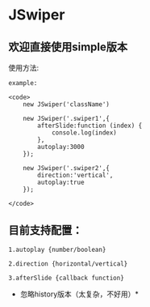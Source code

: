 # JSwiper

欢迎直接使用simple版本
------------
使用方法:

    example:

    <code>
        new JSwiper('className')
        
        new JSwiper('.swiper1',{
            afterSlide:function (index) {
                console.log(index)
            },
            autoplay:3000
        });

        new JSwiper('.swiper2',{
            direction:'vertical',
            autoplay:true
        });

    </code>    
    

目前支持配置：
----------
    1.autoplay {number/boolean}

    2.direction {horizontal/vertical}

    3.afterSlide {callback function}

* 忽略history版本（太复杂，不好用）*


